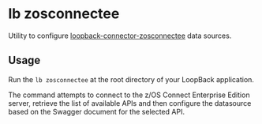 # lb zosconnectee

Utility to configure [loopback-connector-zosconnectee](https://github.com/strongloop/loopback-connector-zosconnectee) data sources.

## Usage

Run the `lb zosconnectee` at the root directory of your LoopBack application.

The command attempts to connect to the z/OS Connect Enterprise Edition server, retrieve the list of available APIs and then configure
the datasource based on the Swagger document for the selected API.
